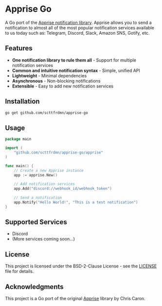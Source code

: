 # Apprise Go

A Go port of the [Apprise notification library](https://github.com/caronc/apprise). Apprise allows you to send a notification to almost all of the most popular notification services available to us today such as: Telegram, Discord, Slack, Amazon SNS, Gotify, etc.

## Features

- **One notification library to rule them all** - Support for multiple notification services
- **Common and intuitive notification syntax** - Simple, unified API
- **Lightweight** - Minimal dependencies
- **Asynchronous** - Non-blocking notifications
- **Extensible** - Easy to add new notification services

## Installation

```bash
go get github.com/scttfrdmn/apprise-go
```

## Usage

```go
package main

import (
    "github.com/scttfrdmn/apprise-go/apprise"
)

func main() {
    // Create a new Apprise instance
    app := apprise.New()
    
    // Add notification services
    app.Add("discord://webhook_id/webhook_token")
    
    // Send a notification
    app.Notify("Hello World!", "This is a test notification")
}
```

## Supported Services

- Discord
- (More services coming soon...)

## License

This project is licensed under the BSD-2-Clause License - see the [LICENSE](LICENSE) file for details.

## Acknowledgments

This project is a Go port of the original [Apprise](https://github.com/caronc/apprise) library by Chris Caron.